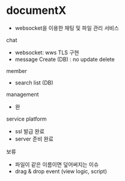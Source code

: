 # documentX
- websocket을 이용한 채팅 및 파일 관리 서비스

chat
- websocket: wws TLS 구현
- message Create (DB) : no update delete

member
- search list (DB)

management
- 완

service platform
- ssl 발급 완료
- server 준비 완료
  
보류
- 파일이 같은 이름이면 덮어써지는 이슈
- drag & drop event (view logic, script)
